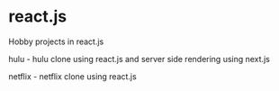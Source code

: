 # react.js

Hobby projects  in react.js

hulu - hulu clone using react.js and server side rendering using next.js

netflix - netflix clone using react.js
